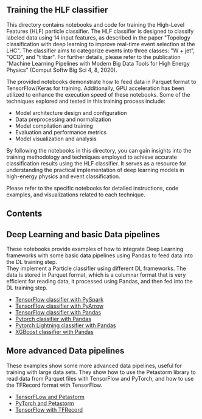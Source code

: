 ## Training the HLF classifier

This directory contains notebooks and code for training the High-Level Features (HLF) particle classifier. 
The HLF classifier is designed to classify labeled data using 14 input features, as described in the paper
"Topology classification with deep learning to improve real-time event selection at the LHC". 
The classifier aims to categorize events into three classes: "W + jet", "QCD", and "t tbar". 
For further details, please refer to the publication 
"Machine Learning Pipelines with Modern Big Data Tools for High Energy Physics" (Comput Softw Big Sci 4, 8, 2020).

The provided notebooks demonstrate how to feed data in Parquet format to TensorFlow/Keras for training. 
Additionally, GPU acceleration has been utilized to enhance the execution speed of these notebooks. 
Some of the techniques explored and tested in this training process include:

- Model architecture design and configuration
- Data preprocessing and normalization
- Model compilation and training
- Evaluation and performance metrics
- Model visualization and analysis

By following the notebooks in this directory, you can gain insights into the training methodology and 
techniques employed to achieve accurate classification results using the HLF classifier. 
It serves as a resource for understanding the practical implementation of deep learning models in 
high-energy physics and event classification.

Please refer to the specific notebooks for detailed instructions, code examples, and visualizations related
to each technique.

## Contents

## Deep Learning and basic Data pipelines
These notebooks provide examples of how to integrate Deep Learning frameworks with some basic data pipelines using Pandas to feed data into the DL training step.  
They implement a  Particle classifier using different DL frameworks. The data is stored in Parquet format, which is a columnar format that is very efficient for reading data,
it processed using Pandas, and then fed into the DL training step.

* [TensorFlow classifier with PySpark](TensorFlow_Keras_HLF_with_PySpark_Parquet.ipynb)
* [TensorFlow classifier with PyArrow](TensorFlow_Keras_HLF_with_PyArrow_Parquet.ipynb)
* [TensorFlow classifier with Pandas](TensorFlow_Keras_HLF_with_Pandas_Parquet.ipynb)
* [Pytorch classifier with Pandas](PyTorch_HLF_with_Pandas_Parquet.ipynb)
* [Pytorch Lightning classifier with Pandas](PyTorch_Lightning_HLF_with_Pandas_Parquet.ipynb)
* [XGBoost classifier with Pandas](XGBoost_with_Pandas_Parquet.ipynb)

## More advanced Data pipelines
These examples show some more advanced data pipelines, useful for training with large data sets. They show how to use
the Petastorm library to read data from Parquet files with TensorFlow and PyTorch, and how to use the TFRecord format with TensorFlow.

* [TensorFLow and Petastorm](TensorFlow_Keras_HLF_with_Petastorm_Parquet.ipynb)
* [PyTorch and Petastorm](PyTorch_HLF_with_Petastorm_Parquet.ipynb)
* [TensorFlow with TFRecord](TensorFlow_Keras_HLF_with_TFRecord.ipynb)
